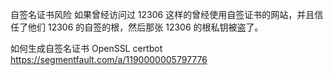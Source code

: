 自签名证书风险
如果曾经访问过 12306 这样的曾经使用自签证书的网站，并且信任了他们 12306 的自签的根，然后那张 12306 的根私钥被盗了。

如何生成自签名证书
OpenSSL
certbot https://segmentfault.com/a/1190000005797776